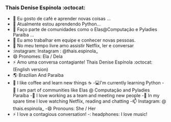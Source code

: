 ###  Thais Denise Espínola :octocat:

<!--
**Thairocine/Thairocine** is a ✨ _special_ ✨ repository because its `README.md` (this file) appears on your GitHub profile.

Here are some ideas to get you started:

- 🔭 Eu gosto de café e aprender novas coisas ...
- 🌱 Atualmente estou aprendendo Python...
- 👯 Faço parte de comunidades como o Elas@Computação e Pyladies Paraíba ...
- 🤔 Eu amo trabalhar em equipe e conhecer novas pessoas.
- 💬 No meu tempo livre amo assistir Netflix, ler e conversar
- :instagram: Instagram : @thais.espinola_
- 😄 Pronomes: Ela / Dela
- ⚡ Amo uma conversa contagiante! 
-->
- 🔭 Eu gosto de café e aprender novas coisas ...
- 🌱 Atualmente estou aprendendo Python...
- 👯 Faço parte de comunidades como o Elas@Computação e Pyladies Paraíba ...
- 🤔 Eu amo trabalhar em equipe e conhecer novas pessoas.
- 💬 No meu tempo livre amo assistir Netflix, ler e conversar
- :instagram: Instagram : @thais.espinola_
- 😄 Pronomes: Ela / Dela
- ⚡ Amo uma conversa contagiante! 
 Thais Denise Espínola :octocat: (English version) 
 - :earth_americas: Brazilian And Paraiba
 - 🔭 I like coffee and learn new things :coffee:
 -:computer:I'm currently learning Python 
 -👯 I am part of communities like Elas @ Computação and Pyladies Paraíba 
 -🤔 I love working as a team and meeting new people
 -💬 In my spare time I love watching Netflix, reading and chatting
 -📫 Instagram: @ thais.espinola_
 -😄 Pronouns: She / Her
 - ⚡  I love a contagious conversation!
 -: headphones: I love music! 




